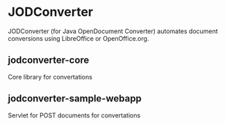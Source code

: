 JODConverter
============

JODConverter (for Java OpenDocument Converter) automates document conversions
using LibreOffice or OpenOffice.org.

## jodconverter-core
Core library for convertations

## jodconverter-sample-webapp
Servlet for POST documents for convertations